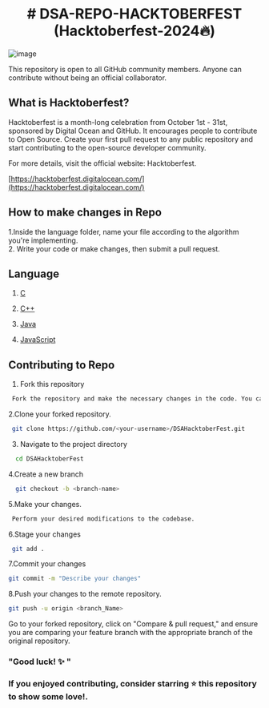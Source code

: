 
 <h1 align="center"># DSA-REPO-HACKTOBERFEST (Hacktoberfest-2024🔥)</h1>

 ![image](https://user-images.githubusercontent.com/69143883/194773259-a00a6520-bd7f-4064-a93f-5cd1d77246e7.png)

This repository is open to all GitHub community members. Anyone can contribute without being an official collaborator.

## What is Hacktoberfest?
Hacktoberfest is a month-long celebration from October 1st - 31st, sponsored by Digital Ocean and GitHub. It encourages people to contribute to Open Source. Create your first pull request to any public repository and start contributing to the open-source developer community.

For more details, visit the official website: Hacktoberfest.

[https://hacktoberfest.digitalocean.com/](https://hacktoberfest.digitalocean.com/)

## How to make changes in Repo
 1.Inside the language folder, name your file according to the algorithm you're implementing. \
 2. Write your code or make changes, then submit a pull request.

## Language
  1. [C](https://www.freecodecamp.org/news/what-is-the-c-programming-language-beginner-tutorial/)
  
  2. [C++](https://cplusplus.com/doc/tutorial/)

  3. [Java](https://www.java.com/en/)

  4. [JavaScript](https://www.javascript.com/)


## Contributing to Repo

1. Fork this repository

```bash
 Fork the repository and make the necessary changes in the code. You can edit it online or by cloning it to your local machine.
```

2.Clone your forked repository.
```bash
 git clone https://github.com/<your-username>/DSAHacktoberFest.git
```
3. Navigate to the project directory
```bash
  cd DSAHacktoberFest
```
4.Create a new branch
```bash
  git checkout -b <branch-name>
```
5.Make your changes.
```bash
 Perform your desired modifications to the codebase.
```
6.Stage your changes
```bash
 git add .
```
7.Commit your changes 
```bash
git commit -m "Describe your changes"
```
8.Push your changes to the remote repository.
```bash
git push -u origin <branch_Name>
```
Go to your forked repository, click on "Compare & pull request," and ensure you are comparing your feature branch with the appropriate branch of the original repository.

### "Good luck! ✨ "


### If you enjoyed contributing, consider starring ⭐ this repository to show some love!.
